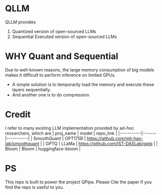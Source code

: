 # QLLM
QLLM provides
1. Quantized version of open-sourced LLMs
2. Sequential Executed version of open-sourced LLMs

# WHY Quant and Sequential
Due to well-known reasons, the large memory consumption of big models makes it difficult to perform inference on limited GPUs. 
- A simple solution is to temporarily load the memory and execute these layers sequentially.
- And another one is to do compression

# Credit
I refer to many existing LLM implementation provided by ad-hoc researchers, which are
| proj_name | model | repo_link |
|-----------|-------|-----------|
| SmoothQuant | OPT175B | https://github.com/mit-han-lab/smoothquant |
| GPTQ | LLaMa | https://github.com/IST-DASLab/gptq |
| Bloom | Bloom | huggingface-bloom |

# PS
This repo is built to power the project QPipe. Please Cite the paper if you find the repo is useful to you.